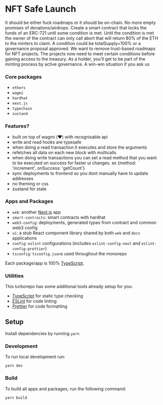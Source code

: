 # NFT Safe Launch


It should be either fuck roadmaps or it should be on-chain. No more empty promises of donations/airdrops. Create a smart contract that locks the funds of an ERC-721 until some condition is met. Until the condition is met the owner of the contract can only call abort that will return 80% of the ETH to the minters to claim. A condition could be totalSupply=100% or a governance proposal approved. We want to remove trust-based roadmaps for NFT projects. The projects now need to meet certain conditions before gaining access to the treasury. As a holder, you’ll get to be part of the minting process by active governance. A win-win situation if you ask us

### Core packages
- `ethers`
- `wagmi`
- `hardhat`
- `next.js`
- `typechain`
- `zustand`

### Features?
- built on top of wagmi (❤️) with recognisable api
- write and read hooks are typesafe
- when doing a read transaction it executes and store the arguments
- refetches all data on each new block with multicalls
- when doing write transactions you can set a read method that you want to be executed on success for faster ui changes. ex {method: 'increment', onSuccess: 'getCount'}
- sync deployments to frontend so you dont manually have to update addresses
- no theming or css 
- zustand for state


### Apps and Packages
- `web`: another [Next.js](https://nextjs.org) app
- `smart-contracts`: smart contracts with hardhat
- `web3-config`: deployments, generated types from contract and common web3 config
- `ui`: a stub React component library shared by both `web` and `docs` applications
- `config`: `eslint` configurations (includes `eslint-config-next` and `eslint-config-prettier`)
- `tsconfig`: `tsconfig.json`s used throughout the monorepo

Each package/app is 100% [TypeScript](https://www.typescriptlang.org/).

### Utilities

This turborepo has some additional tools already setup for you:

- [TypeScript](https://www.typescriptlang.org/) for static type checking
- [ESLint](https://eslint.org/) for code linting
- [Prettier](https://prettier.io) for code formatting

## Setup
Install dependencies by running `yarn`

### Development
To run local development run:
```
yarn dev
```

### Build

To build all apps and packages, run the following command:

```
yarn build
```
